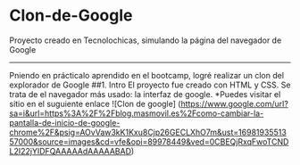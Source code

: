 # Clon-de-Google
Proyecto creado en Tecnolochicas, simulando la página del navegador de Google

*********
Pniendo en prácticalo aprendido en el bootcamp, logré realizar un clon del explorador de Google
##1. Intro
El proyecto fue creado con HTML y CSS. Se trata de el navegador más usado: la interfaz de google.
*Puedes visitar el sitio en el suguiente enlace
![Clon de google] (https://www.google.com/url?sa=i&url=https%3A%2F%2Fblog.masmovil.es%2Fcomo-cambiar-la-pantalla-de-inicio-de-google-chrome%2F&psig=AOvVaw3kK1Kxu8Cjp26GECLXhO7m&ust=1698193551357000&source=images&cd=vfe&opi=89978449&ved=0CBEQjRxqFwoTCNDL2I22jYIDFQAAAAAdAAAAABAD)
